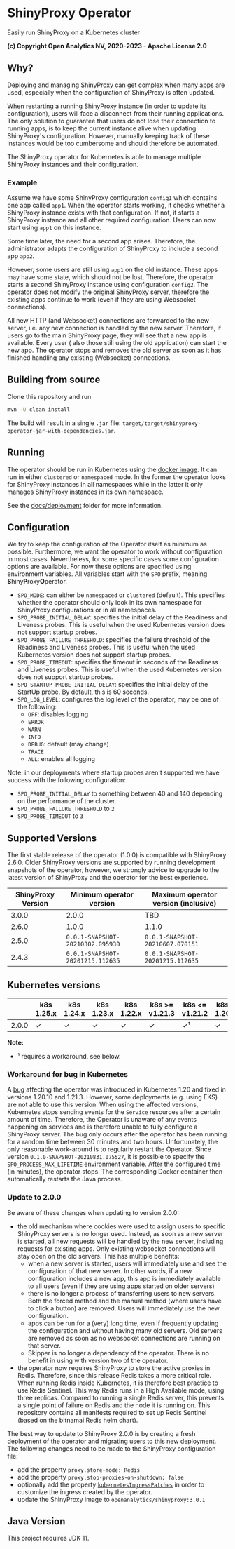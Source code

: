 # ShinyProxy Operator

Easily run ShinyProxy on a Kubernetes cluster

**(c) Copyright Open Analytics NV, 2020-2023 - Apache License 2.0**

## Why?

Deploying and managing ShinyProxy can get complex when many apps are used,
especially when the configuration of ShinyProxy is often updated.

When restarting a running ShinyProxy instance (in order to update its configuration),
users will face a disconnect from their running applications. The only solution
to guarantee that users do not lose their connection to running apps, is to keep
the current instance alive when updating ShinyProxy's configuration. However,
manually keeping track of these instances would be too cumbersome and should
therefore be automated.

The ShinyProxy operator for Kubernetes is able to manage multiple ShinyProxy
instances and their configuration.

### Example

Assume we have some ShinyProxy configuration `config1` which contains one app
called `app1`. When the operator starts working, it checks whether a ShinyProxy
instance exists with that configuration. If not, it starts a ShinyProxy instance
and all other required configuration. Users can now start using `app1` on this
instance.

Some time later, the need for a second app arises. Therefore, the administrator
adapts the configuration of ShinyProxy to include a second app `app2`.

However, some users are still using `app1` on the old instance. These apps may
have some state, which should not be lost. Therefore, the operator starts a
second ShinyProxy instance using configuration `config2`. The operator does not
modify the original ShinyProxy server, therefore the existing apps continue to
work (even if they are using Websocket connections).

All new HTTP (and Websocket) connections are forwarded to the new server, i.e.
any new connection is handled by the new server. Therefore, if users go to the
main ShinyProxy page, they will see that a new app is available. Every user (
also those still using the old application) can start the new app. The operator
stops and removes the old server as soon as it has finished handling any
existing (Websocket) connections.

## Building from source

Clone this repository and run

```bash
mvn -U clean install
```

The build will result in a single `.jar` file:
`target/target/shinyproxy-operator-jar-with-dependencies.jar`.

## Running

The operator should be run in Kubernetes using
the [docker image](https://hub.docker.com/r/openanalytics/shinyproxy-operator).
It can run in either `clustered` or `namespaced` mode. In the former the
operator looks for ShinyProxy instances in all namespaces while in the latter it
only manages ShinyProxy instances in its own namespace.

See the [docs/deployment](docs/deployment) folder for more information.

## Configuration

We try to keep the configuration of the Operator itself as minimum as possible.
Furthermore, we want the operator to work without configuration in most cases.
Nevertheless, for some specific cases some configuration options are available.
For now these options are specified using environment variables. All variables
start with the `SPO` prefix, meaning **S**hiny**P**roxy**O**perator.

- `SPO_MODE`: can either be `namespaced` or `clustered` (default). This
  specifies whether the operator should only look in its own namespace for
  ShinyProxy configurations or in all namespaces.
- `SPO_PROBE_INITIAL_DELAY`: specifies the initial delay of the Readiness and
  Liveness probes. This is useful when the used Kubernetes version does not
  support startup probes.
- `SPO_PROBE_FAILURE_THRESHOLD`: specifies the failure threshold of the
  Readiness and Liveness probes. This is useful when the used Kubernetes version
  does not support startup probes.
- `SPO_PROBE_TIMEOUT`: specifies the timeout in seconds of the Readiness and
  Liveness probes. This is useful when the used Kubernetes version does not
  support startup probes.
- `SPO_STARTUP_PROBE_INITIAL_DELAY`: specifies the initial delay of the StartUp
  probe. By default, this is 60 seconds.
- `SPO_LOG_LEVEL`: configures the log level of the operator, may be one of the
  following:
  - `OFF`: disables logging
  - `ERROR`
  - `WARN`
  - `INFO`
  - `DEBUG`: default (may change)
  - `TRACE`
  - `ALL`: enables all logging

Note: in our deployments where startup probes aren't supported we have success
with the following configuration:

- `SPO_PROBE_INITIAL_DELAY` to something between 40 and 140 depending on the
  performance of the cluster.
- `SPO_PROBE_FAILURE_THRESHOLD` to `2`
- `SPO_PROBE_TIMEOUT` to `3`

## Supported Versions

The first stable release of the operator (1.0.0) is compatible with ShinyProxy
2.6.0. Older ShinyProxy versions are supported by running development snapshots
of the operator, however, we strongly advice to upgrade to the latest version of
ShinyProxy and the operator for the best experience.

| ShinyProxy Version | Minimum operator version         | Maximum operator version (inclusive) |
|--------------------|----------------------------------|--------------------------------------|
| 3.0.0              | 2.0.0                            | TBD                                  |
| 2.6.0              | 1.0.0                            | 1.1.0                                |
| 2.5.0              | `0.0.1-SNAPSHOT-20210302.095930` | `0.0.1-SNAPSHOT-20210607.070151`     |
| 2.4.3              | `0.0.1-SNAPSHOT-20201215.112635` | `0.0.1-SNAPSHOT-20201215.112635`     |

## Kubernetes versions

|       | k8s 1.25.x | k8s 1.24.x |  k8s 1.23.x | k8s 1.22.x | k8s >= v1.21.3 | k8s <= v1.21.2 | k8s >= 1.20.10 | k8s <= v1.20.9 | v1.19 | <= v1.18 |
|-------|------------|------------|-------------|------------|----------------|----------------|----------------|----------------|-------|----------|
| 2.0.0 | ✓             |  ✓            | ✓          | ✓          | ✓              | ✓¹           | ✓              | ✓¹              | 	✓    | 	-       |

**Note:**

- ¹ requires a workaround, see below.

### Workaround for bug in Kubernetes

A [bug](https://github.com/kubernetes/kubernetes/issues/102464) affecting the
operator was introduced in Kubernetes 1.20 and fixed in versions 1.20.10 and
1.21.3. However, some deployments (e.g. using EKS) are not able to use this
version. When using the affected versions, Kubernetes stops sending events for
the `Service` resources after a certain amount of time. Therefore, the Operator
is unaware of any events happening on services and is therefore unable to fully
configure a ShinyProxy server. The bug only occurs after the operator has been
running for a random time between 30 minutes and two hours. Unfortunately, the
only reasonable work-around is to regularly restart the Operator. Since version
`0.1.0-SNAPSHOT-20210831.075527`, it is possible to specify the
`SPO_PROCESS_MAX_LIFETIME` environment variable. After the configured time (in
minutes), the operator stops. The corresponding Docker container then
automatically restarts the Java process.

### Update to 2.0.0

Be aware of these changes when updating to version 2.0.0:

- the old mechanism where cookies were used to assign users to specific
  ShinyProxy servers is no longer used. Instead, as soon as a new server is
  started, all new requests will be handled by the new server, including
  requests for existing apps. Only existing websocket connections will stay open
  on the old servers. This has multiple benefits:
  - when a new server is started, users will immediately use and see the
    configuration of that new server. In other words, if a new configuration
    includes a new app, this app is immediately available to all users (even if
    they are using apps started on older servers)
  - there is no longer a process of transferring users to new servers. Both the
    forced method and the manual method (where users have to click a button) are
    removed. Users will immediately use the new configuration.
  - apps can be run for a (very) long time, even if frequently updating the
    configuration and without having many old servers. Old servers are removed
    as soon as no websocket connections are running on that server.
  - Skipper is no longer a dependency of the operator. There is no benefit in
    using with version two of the operator.
- the operator now requires ShinyProxy to store the active proxies in Redis.
  Therefore, since this release Redis takes a more critical role. When running
  Redis inside Kubernetes, it is therefore best practice to use Redis Sentinel.
  This way Redis runs in a High Available mode, using three replicas. Compared
  to running a single Redis server, this prevents a single point of failure on
  Redis and the node it is running on. This repository contains all manifests
  required to set up Redis Sentinel (based on the bitnamai Redis helm chart).

The best way to update to ShinyProxy 2.0.0 is by creating a fresh deployment of
the operator and migrating users to this new deployment. The following changes
need to be made to the ShinyProxy configuration file:

- add the property `proxy.store-mode: Redis`
- add the property `proxy.stop-proxies-on-shutdown: false`
- optionally add the
  property [`kubernetesIngressPatches`](docs/deployment#modify-the-ingress-resource)
  in order to customize the ingress created by the operator.
- update the ShinyProxy image to `openanalytics/shinyproxy:3.0.1`

## Java Version

This project requires JDK 11.
